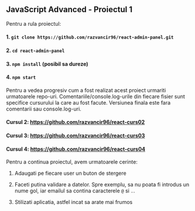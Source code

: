 ## JavaScript Advanced - Proiectul 1

Pentru a rula proiectul:

#### 1. `git clone https://github.com/razvancir96/react-admin-panel.git`

#### 2. `cd react-admin-panel`

#### 3. `npm install` (posibil sa dureze)

#### 4. `npm start`

Pentru a vedea progresiv cum a fost realizat acest proiect urmariti urmatoarele repo-uri. Comentariile/console.log-urile din fiecare fisier sunt specifice cursurului la care au fost facute. Versiunea finala este fara comentarii sau console.log-uri.

#### Cursul 2: https://github.com/razvancir96/react-curs02

#### Cursul 3: https://github.com/razvancir96/react-curs03

#### Cursul 4: https://github.com/razvancir96/react-curs04

Pentru a continua proiectul, avem urmatoarele cerinte:

1. Adaugati pe fiecare user un buton de stergere

2. Faceti putina validare a datelor. Spre exemplu, sa nu poata fi introdus un nume gol, iar emailul sa contina caracterele `@` si `.`.

3. Stilizati aplicatia, astfel incat sa arate mai frumos

